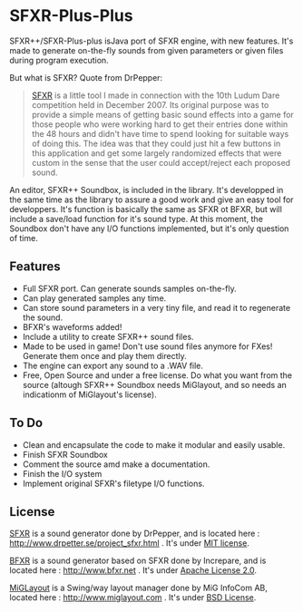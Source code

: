 SFXR-Plus-Plus
==============

SFXR++/SFXR-Plus-plus isJava port of SFXR engine, with new features.
It's made to generate on-the-fly sounds from given parameters or given files during program execution.

But what is SFXR?
Quote from DrPepper:
> [SFXR] is a little tool I made in connection with the 10th Ludum Dare competition held in December 2007. Its original purpose was to provide a simple means of getting basic sound effects into a game for those people who were working hard to get their entries done within the 48 hours and didn't have time to spend looking for suitable ways of doing this. The idea was that they could just hit a few buttons in this application and get some largely randomized effects that were custom in the sense that the user could accept/reject each proposed sound.

An editor, SFXR++ Soundbox, is included in the library. It's developped in the same time as the library to assure a good work and give an easy tool for developpers. It's function is basically the same as SFXR ot BFXR, but will include a save/load function for it's sound type. At this moment, the Soundbox don't have any I/O functions implemented, but it's only question of time.

Features
--------

- Full SFXR port. Can generate sounds samples on-the-fly.
- Can play generated samples any time.
- Can store sound parameters in a very tiny file, and read it to regenerate the sound.
- BFXR's waveforms added!
- Include a utility to create SFXR++ sound files.
- Made to be used in game! Don't use sound files anymore for FXes! Generate them once and play them directly.
- The engine can export any sound to a .WAV file.
- Free, Open Source and under a free license. Do what you want from the source (altough SFXR++ Soundbox needs MiGlayout, and so needs an indicationm of MiGlayout's license).

To Do
-----

- Clean and encapsulate the code to make it modular and easily usable.
- Finish SFXR Soundbox
- Comment the source amd make a documentation.
- Finish the I/O system
- Implement original SFXR's filetype I/O functions.

License
-------

[SFXR][sfxr] is a sound generator done by DrPepper, and is located here : http://www.drpetter.se/project_sfxr.html . It's under [MIT license][mitlicense].

[BFXR][bfxr] is a sound generator based on SFXR done by Increpare, and is located here : http://www.bfxr.net . It's under [Apache License 2.0][apachelicense].

[MiGLayout][miglayout] is a Swing/way layout manager done by MiG InfoCom AB, located here : http://www.miglayout.com . It's under [BSD License][bsdlicense].


[sfxr]: http://www.drpetter.se/project_sfxr.html
[bfxr]: http://www.bfxr.net
[miglayout]: http://www.miglayout.com

[mitlicense]: http://opensource.org/licenses/mit-license.php
[apachelicense]: http://www.apache.org/licenses/LICENSE-2.0.html
[bsdlicense]: http://www.migcalendar.com/miglayout/versions/4.0/license.txt